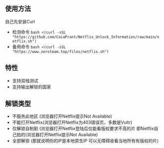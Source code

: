 ## 使用方法
自己先安装Curl
- 检测命令 `bash <(curl -sSL "https://github.com/CoiaPrant/Netflix_Unlock_Information/raw/main/netflix.sh")`
- 备用命令 `bash <(curl -sSL "https://www.zeroteam.top/files/netflix.sh")`

## 特性
- 支持双栈测试
- 支持输出解锁的国家

## 解锁类型
- 不服务此地区 (浏览器打开Netflix提示Not Available)
- 不能打开Netflix(浏览器打开Netflix为403错误页，多数是Vultr)
- 仅解锁自制剧 (浏览器打开Netflix登陆后仅能看版权要求不高的片 即Netflix自己拍的(浏览器打开Netflix提示Not Available)
- 全部解锁 (那就说明你的IP是本地原生IP 可以无障碍收看当地所有有版权的片)


